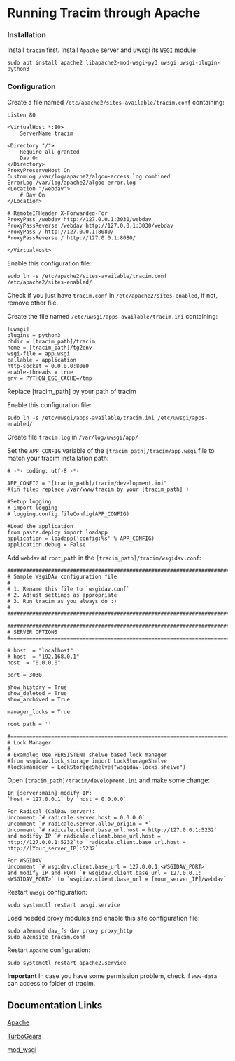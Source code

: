 # Running Tracim through Apache #

### Installation ###

Install `tracim` first.
Install `Apache` server and uwsgi  its [`WSGI` module](https://github.com/GrahamDumpleton/mod_wsgi):

    sudo apt install apache2 libapache2-mod-wsgi-py3 uwsgi uwsgi-plugin-python3

### Configuration ###

Create a file named `/etc/apache2/sites-available/tracim.conf` containing:

    Listen 80

    <VirtualHost *:80>
        ServerName tracim

    <Directory "/">
        Require all granted
        Dav On
    </Directory>
    ProxyPreserveHost On 
    CustomLog /var/log/apache2/algoo-access.log combined
    ErrorLog /var/log/apache2/algoo-error.log
    <Location "/webdav">
        # Dav On
    </Location>

    # RemoteIPHeader X-Forwarded-For
    ProxyPass /webdav http://127.0.0.1:3030/webdav
    ProxyPassReverse /webdav http://127.0.0.1:3030/webdav
    ProxyPass / http://127.0.0.1:8080/
    ProxyPassReverse / http://127.0.0.1:8080/

    </VirtualHost>

Enable this configuration file:

    sudo ln -s /etc/apache2/sites-available/tracim.conf /etc/apache2/sites-enabled/

Check if you just have `tracim.conf` in `/etc/apache2/sites-enabled`, if not, remove other file.


Create the file named `/etc/uwsgi/apps-available/tracim.ini` containing:

    [uwsgi]
    plugins = python3
    chdir = [tracim_path]/tracim
    home = [tracim_path]/tg2env
    wsgi-file = app.wsgi
    callable = application
    http-socket = 0.0.0.0:8080
    enable-threads = true
    env = PYTHON_EGG_CACHE=/tmp

Replace [tracim_path] by your path of tracim

Enable this configuration file:

    sudo ln -s /etc/uwsgi/apps-available/tracim.ini /etc/uwsgi/apps-enabled/


Create file `tracim.log` in `/var/log/uwsgi/app/`

Set the `APP_CONFIG` variable of the `[tracim_path]/tracim/app.wsgi` file to match your tracim installation path:

    # -*- coding: utf-8 -*-

    APP_CONFIG = "[tracim_path]/tracim/development.ini" 
    #(in file: replace /var/www/tracim by your [tracim_path] )

    #Setup logging
    # import logging
    # logging.config.fileConfig(APP_CONFIG)

    #Load the application
    from paste.deploy import loadapp
    application = loadapp('config:%s' % APP_CONFIG)
    application.debug = False


Add `webdav` at `root_path` in the `[tracim_path]/tracim/wsgidav.conf`:

    ################################################################################
    # Sample WsgiDAV configuration file
    #
    # 1. Rename this file to `wsgidav.conf`
    # 2. Adjust settings as appropriate
    # 3. Run tracim as you always do :)
    #
    ################################################################################
    
    ################################################################################
    # SERVER OPTIONS
    #===============================================================================
    
    # host  = "localhost"
    # host  = "192.168.0.1"
    host  = "0.0.0.0"
    
    port = 3030
    
    show_history = True
    show_deleted = True
    show_archived = True
    
    manager_locks = True
    
    root_path = ''
    
    #===============================================================================
    # Lock Manager
    #
    # Example: Use PERSISTENT shelve based lock manager
    #from wsgidav.lock_storage import LockStorageShelve
    #locksmanager = LockStorageShelve("wsgidav-locks.shelve")



Open `[tracim_path]/tracim/development.ini` and make some change:


    In [server:main] modify IP:
    `host = 127.0.0.1` by `host = 0.0.0.0`

    For Radical (CalDav server):
    Uncomment `# radicale.server.host = 0.0.0.0`
    Uncomment `# radicale.server.allow_origin = *`
    Uncomment `# radicale.client.base_url.host = http://127.0.0.1:5232`
    and modifiy IP `# radicale.client.base_url.host = http://127.0.0.1:5232`to `radicale.client.base_url.host = http://[Your_server_IP]:5232`
    
    For WSGIDAV
    Uncomment `# wsgidav.client.base_url = 127.0.0.1:<WSGIDAV_PORT>`
    and modify IP and PORT `# wsgidav.client.base_url = 127.0.0.1:<WSGIDAV_PORT>` to `wsgidav.client.base_url = [Your_server_IP]/webdav`


Restart `uwsgi` configuration:

    sudo systemctl restart uwsgi.service

Load needed proxy modules and enable this site configuration file:

    sudo a2enmod dav_fs dav proxy proxy_http
    sudo a2ensite tracim.conf

Restart `Apache` configuration:

    sudo systemctl restart apache2.service
    
**Important**
In case you have some permission problem, check if `www-data` can access to folder of tracim.

## Documentation Links ##

[Apache]()

[TurboGears](http://turbogears.readthedocs.io/en/tg2.3.7/cookbook/deploy/mod_wsgi.html)

[mod_wsgi](http://modwsgi.readthedocs.io/en/develop/index.html)
